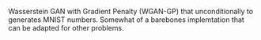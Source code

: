 Wasserstein GAN with Gradient Penalty (WGAN-GP) that unconditionally to generates MNIST numbers.  Somewhat of a barebones implemtation that can be adapted for other problems.

